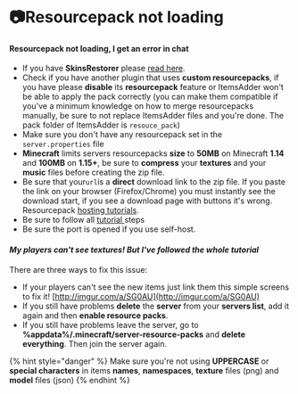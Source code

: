 # 📷Resourcepack not loading

#### Resourcepack not loading, I get an error in chat <a id="resourcepack-not-loading-i-get-an-error-in-chat"></a>

* If you have **SkinsRestorer** please [read here](../compatibility-with-other-plugins/compatible/skinsrestorer.md).
* Check if you have another plugin that uses **custom resourcepacks**, if you have please **disable** its **resourcepack** feature or ItemsAdder won't be able to apply the pack correctly \(you can make them compatible if you've a minimum knowledge on how to merge resourcepacks manually, be sure to not replace ItemsAdder files and you're done. The pack folder of ItemsAdder is `resouce_pack`\)
* Make sure you don't have any resourcepack set in the `server.properties` file
* **Minecraft** limits servers resourcepacks **size** to **50MB** on Minecraft **1.14** and **100MB** on **1.15+**, be sure to **compress** your **textures** and your **music** files before creating the zip file.
* Be sure that your`url`is a **direct** download link to the zip file. If you paste the link on your browser \(Firefox/Chrome\) you must instantly see the download start, if you see a download page with buttons it's wrong. Resourcepack [hosting tutorials](../plugin-usage/resourcepack-hosting/).
* Be sure to follow all [tutorial ](../plugin-usage/resourcepack-hosting/)steps
* Be sure the port is opened if you use self-host.

#### _My players can't see textures! But I've followed the whole tutorial_ <a id="my-players-cant-see-textures-but-ive-followed-the-whole-tutorial"></a>

There are three ways to fix this issue:

* If your players can't see the new items just link them this simple screens to fix it! [http://imgur.com/a/SG0AU](http://imgur.com/a/SG0AU)​
* If you still have problems **delete** the **server** from your **servers list**, add it again and then **enable resource packs**.
* If you still have problems leave the server, go to **%appdata%/.minecraft/server-resource-packs** and **delete everything**. Then join the server again.

{% hint style="danger" %}
Make sure you're not using **UPPERCASE** or **special characters** in items **names**, **namespaces**, **texture** files \(png\) and **model** files \(json\)
{% endhint %}

